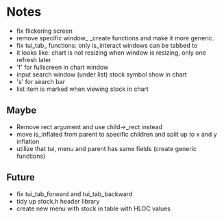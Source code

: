 # Notes
- fix flickering screen
- remove specific window_ _create functions and make it more generic.
- fix tui_tab_ functions: only is_interact windows can be tabbed to
- it looks like: chart is not resizing when window is resizing, only one refresh later
- 'f' for fullscreen in chart window
- input search window (under list) stock symbol show in chart
- 's' for search bar
- list item is marked when viewing stock in chart

## Maybe
- Remove rect argument and use child->_rect instead
- move is_inflated from parent to specific children
  and split up to x and y inflation
- utilize that tui, menu and parent has same fields (create generic functions)

## Future
- fix tui_tab_forward and tui_tab_backward
- tidy up stock.h header library
- create new menu with stock in table with HLOC values
